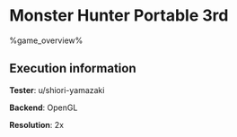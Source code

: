 # Monster Hunter Portable 3rd 

%game_overview%

## Execution information

**Tester**: u/shiori-yamazaki

**Backend**: OpenGL

**Resolution**: 2x